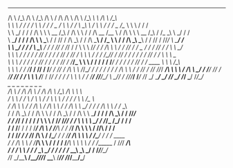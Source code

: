 
 _        _          _      _                  _          _               _            _      _                  _    _        _       
/\ \     /\_\       /\ \   /\_\               /\ \       / /\            /\ \         /\ \   /\_\               _\ \ /\ \     /\_\     
\ \ \   / / /      /  \ \ / / /         _    /  \ \     / /  \           \_\ \       /  \ \ / / /         _    /\__ \\ \ \   / / /     
 \ \ \_/ / /      / /\ \ \\ \ \__      /\_\ / /\ \ \   / / /\ \__        /\__ \     / /\ \ \\ \ \__      /\_\ / /_ \_\\ \ \_/ / /      
  \ \___/ /      / / /\ \ \\ \___\    / / // / /\ \_\ / / /\ \___\      / /_ \ \   / / /\ \_\\ \___\    / / // / /\/_/ \ \___/ /       
   \ \ \_/      / / /  \ \_\\__  /   / / // / /_/ / / \ \ \ \/___/     / / /\ \ \ / / /_/ / / \__  /   / / // / /       \ \ \_/        
    \ \ \      / / /   / / // / /   / / // / /__\/ /   \ \ \          / / /  \/_// / /__\/ /  / / /   / / // / /         \ \ \     _   
     \ \ \    / / /   / / // / /   / / // / /_____/_    \ \ \        / / /      / / /_____/  / / /   / / // / / ____      \ \ \  /\_\  
      \ \ \  / / /___/ / // / /___/ / // / /\ \ \ /_/\__/ / /       / / /      / / /\ \ \   / / /___/ / // /_/_/ ___/\     \ \ \ \/ /\ 
       \ \_\/ / /____\/ // / /____\/ // / /  \ \ \\ \/___/ /       /_/ /      / / /  \ \ \ / / /____\/ //_______/\__\/      \ \_\/_/ / 
        \/_/\/_________/ \/_________/ \/_/    \_\/ \_____\/        \_\/       \/_/    \_\/ \/_________/ \_______\/           \/_/\_\/  
         _           _                   _          _    _        _          _            _                                            
        /\ \        / /\                /\ \       / /\ /\ \     /\_\       /\ \         _\ \                                          
       /  \ \      / /  \              /  \ \     / /  \\ \ \   / / /      /  \ \       /\__ \                                         
      / /\ \ \    / / /\ \            / /\ \ \   / / /\ \\ \ \_/ / /      / /\ \ \     / /_ \_\                                        
     / / /\ \_\  / / /\ \ \          / / /\ \_\ / / /\ \ \\ \___/ /      / / /\ \_\   / / /\/_/                                        
    / / /_/ / / / / /  \ \ \        / /_/_ \/_// / /  \ \ \\ \ \_/      / /_/_ \/_/  / / /                                             
   / / /__\/ / / / /___/ /\ \      / /____/\  / / /___/ /\ \\ \ \      / /____/\    / / /                                              
  / / /_____/ / / /_____/ /\ \    / /\____\/ / / /_____/ /\ \\ \ \    / /\____\/   / / / ____                                          
 / / /\ \ \  / /_________/\ \ \  / / /      / /_________/\ \ \\ \ \  / / /______  / /_/_/ ___/\                                        
/ / /  \ \ \/ / /_       __\ \_\/ / /      / / /_       __\ \_\\ \_\/ / /_______\/_______/\__\/                                        
\/_/    \_\/\_\___\     /____/_/\/_/       \_\___\     /____/_/ \/_/\/__________/\_______\/                                            
                                                                                                                                       


